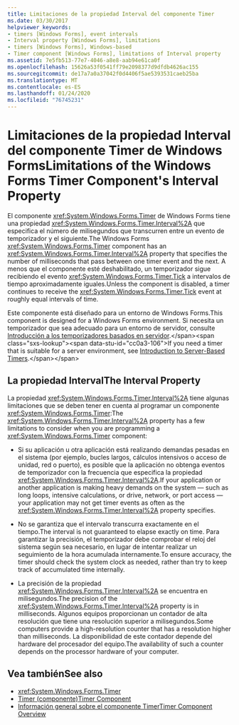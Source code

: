 ```yaml
---
title: Limitaciones de la propiedad Interval del componente Timer
ms.date: 03/30/2017
helpviewer_keywords:
- timers [Windows Forms], event intervals
- Interval property [Windows Forms], limitations
- timers [Windows Forms], Windows-based
- Timer component [Windows Forms], limitations of Interval property
ms.assetid: 7e5fb513-77e7-4046-a8e8-aab94e61ca0f
ms.openlocfilehash: 15626a53f0541ff79e2098377d9dfdb4626ac155
ms.sourcegitcommit: de17a7a0a37042f0d4406f5ae5393531caeb25ba
ms.translationtype: MT
ms.contentlocale: es-ES
ms.lasthandoff: 01/24/2020
ms.locfileid: "76745231"
---
```

# <a name="limitations-of-the-windows-forms-timer-components-interval-property"></a><span data-ttu-id="cc0a3-102">Limitaciones de la propiedad Interval del componente Timer de Windows Forms</span><span class="sxs-lookup"><span data-stu-id="cc0a3-102">Limitations of the Windows Forms Timer Component's Interval Property</span></span>
<span data-ttu-id="cc0a3-103">El componente <xref:System.Windows.Forms.Timer> de Windows Forms tiene una propiedad <xref:System.Windows.Forms.Timer.Interval%2A> que especifica el número de milisegundos que transcurren entre un evento de temporizador y el siguiente.</span><span class="sxs-lookup"><span data-stu-id="cc0a3-103">The Windows Forms <xref:System.Windows.Forms.Timer> component has an <xref:System.Windows.Forms.Timer.Interval%2A> property that specifies the number of milliseconds that pass between one timer event and the next.</span></span> <span data-ttu-id="cc0a3-104">A menos que el componente esté deshabilitado, un temporizador sigue recibiendo el evento <xref:System.Windows.Forms.Timer.Tick> a intervalos de tiempo aproximadamente iguales.</span><span class="sxs-lookup"><span data-stu-id="cc0a3-104">Unless the component is disabled, a timer continues to receive the <xref:System.Windows.Forms.Timer.Tick> event at roughly equal intervals of time.</span></span>  
  
 <span data-ttu-id="cc0a3-105">Este componente está diseñado para un entorno de Windows Forms.</span><span class="sxs-lookup"><span data-stu-id="cc0a3-105">This component is designed for a Windows Forms environment.</span></span> <span data-ttu-id="cc0a3-106">Si necesita un temporizador que sea adecuado para un entorno de servidor, consulte [Introducción a los temporizadores basados en servidor](https://docs.microsoft.com/previous-versions/visualstudio/visual-studio-2008/tb9yt5e6(v=vs.90)).</span><span class="sxs-lookup"><span data-stu-id="cc0a3-106">If you need a timer that is suitable for a server environment, see [Introduction to Server-Based Timers](https://docs.microsoft.com/previous-versions/visualstudio/visual-studio-2008/tb9yt5e6(v=vs.90)).</span></span>  
  
## <a name="the-interval-property"></a><span data-ttu-id="cc0a3-107">La propiedad Interval</span><span class="sxs-lookup"><span data-stu-id="cc0a3-107">The Interval Property</span></span>  
 <span data-ttu-id="cc0a3-108">La propiedad <xref:System.Windows.Forms.Timer.Interval%2A> tiene algunas limitaciones que se deben tener en cuenta al programar un componente <xref:System.Windows.Forms.Timer>:</span><span class="sxs-lookup"><span data-stu-id="cc0a3-108">The <xref:System.Windows.Forms.Timer.Interval%2A> property has a few limitations to consider when you are programming a <xref:System.Windows.Forms.Timer> component:</span></span>  
  
- <span data-ttu-id="cc0a3-109">Si su aplicación u otra aplicación está realizando demandas pesadas en el sistema (por ejemplo, bucles largos, cálculos intensivos o acceso de unidad, red o puerto), es posible que la aplicación no obtenga eventos de temporizador con la frecuencia que especifica la propiedad <xref:System.Windows.Forms.Timer.Interval%2A>.</span><span class="sxs-lookup"><span data-stu-id="cc0a3-109">If your application or another application is making heavy demands on the system — such as long loops, intensive calculations, or drive, network, or port access — your application may not get timer events as often as the <xref:System.Windows.Forms.Timer.Interval%2A> property specifies.</span></span>  
  
- <span data-ttu-id="cc0a3-110">No se garantiza que el intervalo transcurra exactamente en el tiempo.</span><span class="sxs-lookup"><span data-stu-id="cc0a3-110">The interval is not guaranteed to elapse exactly on time.</span></span> <span data-ttu-id="cc0a3-111">Para garantizar la precisión, el temporizador debe comprobar el reloj del sistema según sea necesario, en lugar de intentar realizar un seguimiento de la hora acumulada internamente.</span><span class="sxs-lookup"><span data-stu-id="cc0a3-111">To ensure accuracy, the timer should check the system clock as needed, rather than try to keep track of accumulated time internally.</span></span>  
  
- <span data-ttu-id="cc0a3-112">La precisión de la propiedad <xref:System.Windows.Forms.Timer.Interval%2A> se encuentra en milisegundos.</span><span class="sxs-lookup"><span data-stu-id="cc0a3-112">The precision of the <xref:System.Windows.Forms.Timer.Interval%2A> property is in milliseconds.</span></span> <span data-ttu-id="cc0a3-113">Algunos equipos proporcionan un contador de alta resolución que tiene una resolución superior a milisegundos.</span><span class="sxs-lookup"><span data-stu-id="cc0a3-113">Some computers provide a high-resolution counter that has a resolution higher than milliseconds.</span></span> <span data-ttu-id="cc0a3-114">La disponibilidad de este contador depende del hardware del procesador del equipo.</span><span class="sxs-lookup"><span data-stu-id="cc0a3-114">The availability of such a counter depends on the processor hardware of your computer.</span></span>
  
## <a name="see-also"></a><span data-ttu-id="cc0a3-115">Vea también</span><span class="sxs-lookup"><span data-stu-id="cc0a3-115">See also</span></span>

- <xref:System.Windows.Forms.Timer>
- [<span data-ttu-id="cc0a3-116">Timer (componente)</span><span class="sxs-lookup"><span data-stu-id="cc0a3-116">Timer Component</span></span>](timer-component-windows-forms.md)
- [<span data-ttu-id="cc0a3-117">Información general sobre el componente Timer</span><span class="sxs-lookup"><span data-stu-id="cc0a3-117">Timer Component Overview</span></span>](timer-component-overview-windows-forms.md)
